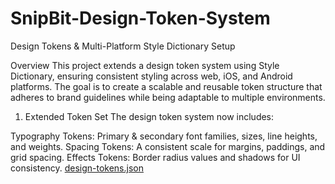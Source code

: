 # SnipBit-Design-Token-System
Design Tokens & Multi-Platform Style Dictionary Setup

Overview
This project extends a design token system using Style Dictionary, ensuring consistent styling across web, iOS, and Android platforms. The goal is to create a scalable and reusable token structure that adheres to brand guidelines while being adaptable to multiple environments.

1. Extended Token Set
The design token system now includes:

Typography Tokens: Primary & secondary font families, sizes, line heights, and weights.
Spacing Tokens: A consistent scale for margins, paddings, and grid spacing.
Effects Tokens: Border radius values and shadows for UI consistency.
[design-tokens.json](https://github.com/user-attachments/files/19673880/design-tokens.json)
